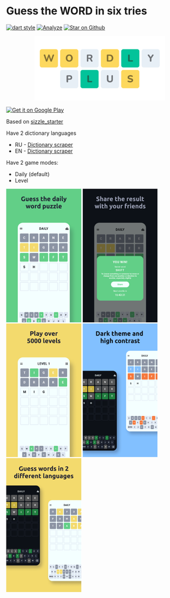 # Guess the **WORD** in six tries
[![dart style](https://img.shields.io/badge/style-carapacik__lints%20-brightgreen?logo=dart)](https://pub.dev/packages/carapacik_lints)
[![Analyze](https://github.com/Carapacik/WordlyPlus/actions/workflows/analyze.yml/badge.svg?branch=main)](https://github.com/Carapacik/WordlyPlus/actions/workflows/analyze.yml)
[![Star on Github](https://img.shields.io/github/stars/Carapacik/WordlyPlus?logo=github)](https://github.com/Carapacik/WordlyPlus)
<p align="center"><img src="./assets/images/splash.png" alt="Wordly Plus Logo" width="70%" /></p>

<a href='https://play.google.com/store/apps/details?id=com.carapacik.wordly'><img alt='Get it on Google Play' src='https://play.google.com/intl/en_us/badges/images/generic/en_badge_web_generic.png' height='90px'/></a>

Based on [sizzle_starter](https://github.com/hawkkiller/sizzle_starter)

Have 2 dictionary languages
- RU  - [Dictionary scraper](https://github.com/Carapacik/gufo-me-dictionary-scraper)
- EN  - [Dictionary scraper](https://github.com/Carapacik/cambridge-dictionary-scraper)

Have 2 game modes:
- Daily (default)
- Level

<img src="./.github/readme/1.png" width="40%" /> <img src="./.github/readme/2.png" width="40%" />
<img src="./.github/readme/3.png" width="40%" /> <img src="./.github/readme/4.png" width="40%" />
<img src="./.github/readme/5.png" width="40%" />
